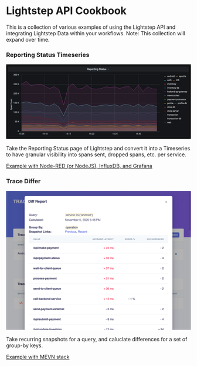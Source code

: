# Lightstep API Cookbook

This is a collection of various examples of using the Lightstep API and integrating Lightstep Data within your workflows. Note: This collection will expand over time.

### Reporting Status Timeseries

![Example Diff](./reporting-status-timeseries/example/node-red/images/grafana-graph.png)

Take the Reporting Status page of Lightstep and convert it into a Timeseries to have granular visibility into spans sent, dropped spans, etc. per service.

[Example with Node-RED (or NodeJS), InfluxDB, and Grafana](./reporting-status-timeseries)

### Trace Differ

![Example Diff](./trace-differ/example/images/diff.png)

Take recurring snapshots for a query, and caluclate differences for a set of group-by keys.

[Example with MEVN stack](./trace-differ)

